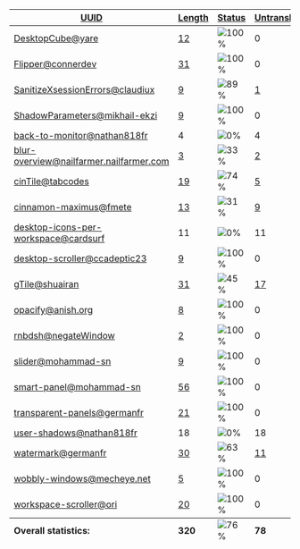 <table>
  <thead>
    <tr>
      <th>
        <a href="#" id="uuid">UUID</a>
      </th>
      <th>
        <a href="#" id="length">Length</a>
      </th>
      <th>
        <a href="#" id="status">Status</a>
      </th>
      <th>
        <a href="#" id="untranslated">Untranslated</a>
      </th>
    </tr>
  </thead>
  <tbody>
    <tr>
      <td class="uuid" data-value="DesktopCube@yare">
        <a href="DesktopCube@yare.md">DesktopCube@yare</a>
      </td>
      <td class="length" data-value="12">
        <a href="https://github.com/linuxmint/cinnamon-spices-extensions/blob/master/DesktopCube%40yare/files/DesktopCube%40yare/po/da.po">12</a>
      </td>
      <td class="status" data-value="100">
        <img src="https://progress-bar.dev/100" alt="100%" />
      </td>
      <td class="untranslated" data-value="0">
        0
      </td>
    </tr>
    <tr>
      <td class="uuid" data-value="Flipper@connerdev">
        <a href="Flipper@connerdev.md">Flipper@connerdev</a>
      </td>
      <td class="length" data-value="31">
        <a href="https://github.com/linuxmint/cinnamon-spices-extensions/blob/master/Flipper%40connerdev/files/Flipper%40connerdev/po/da.po">31</a>
      </td>
      <td class="status" data-value="100">
        <img src="https://progress-bar.dev/100" alt="100%" />
      </td>
      <td class="untranslated" data-value="0">
        0
      </td>
    </tr>
    <tr>
      <td class="uuid" data-value="SanitizeXsessionErrors@claudiux">
        <a href="SanitizeXsessionErrors@claudiux.md">SanitizeXsessionErrors@claudiux</a>
      </td>
      <td class="length" data-value="9">
        <a href="https://github.com/linuxmint/cinnamon-spices-extensions/blob/master/SanitizeXsessionErrors%40claudiux/files/SanitizeXsessionErrors%40claudiux/po/da.po">9</a>
      </td>
      <td class="status" data-value="89">
        <img src="https://progress-bar.dev/89" alt="89%" />
      </td>
      <td class="untranslated" data-value="1">
        <a href="../po/SanitizeXsessionErrors@claudiux/_da.po">1</a>
      </td>
    </tr>
    <tr>
      <td class="uuid" data-value="ShadowParameters@mikhail-ekzi">
        <a href="ShadowParameters@mikhail-ekzi.md">ShadowParameters@mikhail-ekzi</a>
      </td>
      <td class="length" data-value="9">
        <a href="https://github.com/linuxmint/cinnamon-spices-extensions/blob/master/ShadowParameters%40mikhail-ekzi/files/ShadowParameters%40mikhail-ekzi/po/da.po">9</a>
      </td>
      <td class="status" data-value="100">
        <img src="https://progress-bar.dev/100" alt="100%" />
      </td>
      <td class="untranslated" data-value="0">
        0
      </td>
    </tr>
    <tr>
      <td class="uuid" data-value="back-to-monitor@nathan818fr">
        <a href="back-to-monitor@nathan818fr.md">back-to-monitor@nathan818fr</a>
      </td>
      <td class="length" data-value="4">
        4
      </td>
      <td class="status" data-value="0">
        <img src="https://progress-bar.dev/0" alt="0%" />
      </td>
      <td class="untranslated" data-value="4">
        4
      </td>
    </tr>
    <tr>
      <td class="uuid" data-value="blur-overview@nailfarmer.nailfarmer.com">
        <a href="blur-overview@nailfarmer.nailfarmer.com.md">blur-overview@nailfarmer.nailfarmer.com</a>
      </td>
      <td class="length" data-value="3">
        <a href="https://github.com/linuxmint/cinnamon-spices-extensions/blob/master/blur-overview%40nailfarmer.nailfarmer.com/files/blur-overview%40nailfarmer.nailfarmer.com/po/da.po">3</a>
      </td>
      <td class="status" data-value="33">
        <img src="https://progress-bar.dev/33" alt="33%" />
      </td>
      <td class="untranslated" data-value="2">
        <a href="../po/blur-overview@nailfarmer.nailfarmer.com/_da.po">2</a>
      </td>
    </tr>
    <tr>
      <td class="uuid" data-value="cinTile@tabcodes">
        <a href="cinTile@tabcodes.md">cinTile@tabcodes</a>
      </td>
      <td class="length" data-value="19">
        <a href="https://github.com/linuxmint/cinnamon-spices-extensions/blob/master/cinTile%40tabcodes/files/cinTile%40tabcodes/po/da.po">19</a>
      </td>
      <td class="status" data-value="74">
        <img src="https://progress-bar.dev/74" alt="74%" />
      </td>
      <td class="untranslated" data-value="5">
        <a href="../po/cinTile@tabcodes/_da.po">5</a>
      </td>
    </tr>
    <tr>
      <td class="uuid" data-value="cinnamon-maximus@fmete">
        <a href="cinnamon-maximus@fmete.md">cinnamon-maximus@fmete</a>
      </td>
      <td class="length" data-value="13">
        <a href="https://github.com/linuxmint/cinnamon-spices-extensions/blob/master/cinnamon-maximus%40fmete/files/cinnamon-maximus%40fmete/po/da.po">13</a>
      </td>
      <td class="status" data-value="31">
        <img src="https://progress-bar.dev/31" alt="31%" />
      </td>
      <td class="untranslated" data-value="9">
        <a href="../po/cinnamon-maximus@fmete/_da.po">9</a>
      </td>
    </tr>
    <tr>
      <td class="uuid" data-value="desktop-icons-per-workspace@cardsurf">
        <a href="desktop-icons-per-workspace@cardsurf.md">desktop-icons-per-workspace@cardsurf</a>
      </td>
      <td class="length" data-value="11">
        11
      </td>
      <td class="status" data-value="0">
        <img src="https://progress-bar.dev/0" alt="0%" />
      </td>
      <td class="untranslated" data-value="11">
        11
      </td>
    </tr>
    <tr>
      <td class="uuid" data-value="desktop-scroller@ccadeptic23">
        <a href="desktop-scroller@ccadeptic23.md">desktop-scroller@ccadeptic23</a>
      </td>
      <td class="length" data-value="9">
        <a href="https://github.com/linuxmint/cinnamon-spices-extensions/blob/master/desktop-scroller%40ccadeptic23/files/desktop-scroller%40ccadeptic23/po/da.po">9</a>
      </td>
      <td class="status" data-value="100">
        <img src="https://progress-bar.dev/100" alt="100%" />
      </td>
      <td class="untranslated" data-value="0">
        0
      </td>
    </tr>
    <tr>
      <td class="uuid" data-value="gTile@shuairan">
        <a href="gTile@shuairan.md">gTile@shuairan</a>
      </td>
      <td class="length" data-value="31">
        <a href="https://github.com/linuxmint/cinnamon-spices-extensions/blob/master/gTile%40shuairan/files/gTile%40shuairan/po/da.po">31</a>
      </td>
      <td class="status" data-value="45">
        <img src="https://progress-bar.dev/45" alt="45%" />
      </td>
      <td class="untranslated" data-value="17">
        <a href="../po/gTile@shuairan/_da.po">17</a>
      </td>
    </tr>
    <tr>
      <td class="uuid" data-value="opacify@anish.org">
        <a href="opacify@anish.org.md">opacify@anish.org</a>
      </td>
      <td class="length" data-value="8">
        <a href="https://github.com/linuxmint/cinnamon-spices-extensions/blob/master/opacify%40anish.org/files/opacify%40anish.org/po/da.po">8</a>
      </td>
      <td class="status" data-value="100">
        <img src="https://progress-bar.dev/100" alt="100%" />
      </td>
      <td class="untranslated" data-value="0">
        0
      </td>
    </tr>
    <tr>
      <td class="uuid" data-value="rnbdsh@negateWindow">
        <a href="rnbdsh@negateWindow.md">rnbdsh@negateWindow</a>
      </td>
      <td class="length" data-value="2">
        <a href="https://github.com/linuxmint/cinnamon-spices-extensions/blob/master/rnbdsh%40negateWindow/files/rnbdsh%40negateWindow/po/da.po">2</a>
      </td>
      <td class="status" data-value="100">
        <img src="https://progress-bar.dev/100" alt="100%" />
      </td>
      <td class="untranslated" data-value="0">
        0
      </td>
    </tr>
    <tr>
      <td class="uuid" data-value="slider@mohammad-sn">
        <a href="slider@mohammad-sn.md">slider@mohammad-sn</a>
      </td>
      <td class="length" data-value="9">
        <a href="https://github.com/linuxmint/cinnamon-spices-extensions/blob/master/slider%40mohammad-sn/files/slider%40mohammad-sn/po/da.po">9</a>
      </td>
      <td class="status" data-value="100">
        <img src="https://progress-bar.dev/100" alt="100%" />
      </td>
      <td class="untranslated" data-value="0">
        0
      </td>
    </tr>
    <tr>
      <td class="uuid" data-value="smart-panel@mohammad-sn">
        <a href="smart-panel@mohammad-sn.md">smart-panel@mohammad-sn</a>
      </td>
      <td class="length" data-value="56">
        <a href="https://github.com/linuxmint/cinnamon-spices-extensions/blob/master/smart-panel%40mohammad-sn/files/smart-panel%40mohammad-sn/po/da.po">56</a>
      </td>
      <td class="status" data-value="100">
        <img src="https://progress-bar.dev/100" alt="100%" />
      </td>
      <td class="untranslated" data-value="0">
        0
      </td>
    </tr>
    <tr>
      <td class="uuid" data-value="transparent-panels@germanfr">
        <a href="transparent-panels@germanfr.md">transparent-panels@germanfr</a>
      </td>
      <td class="length" data-value="21">
        <a href="https://github.com/linuxmint/cinnamon-spices-extensions/blob/master/transparent-panels%40germanfr/files/transparent-panels%40germanfr/po/da.po">21</a>
      </td>
      <td class="status" data-value="100">
        <img src="https://progress-bar.dev/100" alt="100%" />
      </td>
      <td class="untranslated" data-value="0">
        0
      </td>
    </tr>
    <tr>
      <td class="uuid" data-value="user-shadows@nathan818fr">
        <a href="user-shadows@nathan818fr.md">user-shadows@nathan818fr</a>
      </td>
      <td class="length" data-value="18">
        18
      </td>
      <td class="status" data-value="0">
        <img src="https://progress-bar.dev/0" alt="0%" />
      </td>
      <td class="untranslated" data-value="18">
        18
      </td>
    </tr>
    <tr>
      <td class="uuid" data-value="watermark@germanfr">
        <a href="watermark@germanfr.md">watermark@germanfr</a>
      </td>
      <td class="length" data-value="30">
        <a href="https://github.com/linuxmint/cinnamon-spices-extensions/blob/master/watermark%40germanfr/files/watermark%40germanfr/po/da.po">30</a>
      </td>
      <td class="status" data-value="63">
        <img src="https://progress-bar.dev/63" alt="63%" />
      </td>
      <td class="untranslated" data-value="11">
        <a href="../po/watermark@germanfr/_da.po">11</a>
      </td>
    </tr>
    <tr>
      <td class="uuid" data-value="wobbly-windows@mecheye.net">
        <a href="wobbly-windows@mecheye.net.md">wobbly-windows@mecheye.net</a>
      </td>
      <td class="length" data-value="5">
        <a href="https://github.com/linuxmint/cinnamon-spices-extensions/blob/master/wobbly-windows%40mecheye.net/files/wobbly-windows%40mecheye.net/po/da.po">5</a>
      </td>
      <td class="status" data-value="100">
        <img src="https://progress-bar.dev/100" alt="100%" />
      </td>
      <td class="untranslated" data-value="0">
        0
      </td>
    </tr>
    <tr>
      <td class="uuid" data-value="workspace-scroller@ori">
        <a href="workspace-scroller@ori.md">workspace-scroller@ori</a>
      </td>
      <td class="length" data-value="20">
        <a href="https://github.com/linuxmint/cinnamon-spices-extensions/blob/master/workspace-scroller%40ori/files/workspace-scroller%40ori/po/da.po">20</a>
      </td>
      <td class="status" data-value="100">
        <img src="https://progress-bar.dev/100" alt="100%" />
      </td>
      <td class="untranslated" data-value="0">
        0
      </td>
    </tr>
  <tfoot>
    <tr>
      <td class="uuid" data-value="Overall statistics:">
        <b>Overall statistics:</b>
      </td>
      <td class="length" data-value="320">
        <b>320</b>
      </td>
      <td class="status" data-value="76">
        <img src="https://progress-bar.dev/76" alt="76%" />
      </td>
      <td class="untranslated" data-value="78">
        <b>78</b>
      </td>
    </tr>
  </tfoot>
</table>

